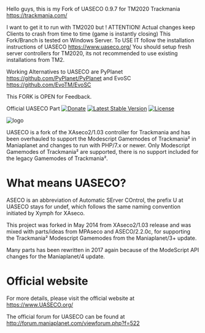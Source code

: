Hello guys,
this is my Fork of UASECO 0.9.7 for TM2020 Trackmania https://trackmania.com/

I want to get it to run with TM2020 but ! ATTENTION! Actual changes keep Clients to crash from time to time (game is instantly closing)
This Fork/Branch is tested on Windows Server. To USE IT follow the installation instructions of UASECO https://www.uaseco.org/
You should setup fresh server controllers for TM2020, its not recommended to use existing installations from TM2.

Working Alternatives to UASECO are PyPlanet https://github.com/PyPlanet/PyPlanet and EvoSC https://github.com/EvoTM/EvoSC

This FORK is OPEN for Feedback.





Official UASECO Part
[![Donate](https://img.shields.io/badge/paypal-donate-yellow.svg)](https://paypal.me/UASECO)
[![Latest Stable Version](https://poser.pugx.org/undeflabs/uaseco/v/stable?format=flat-square)](https://packagist.org/packages/undeflabs/uaseco)
[![License](https://poser.pugx.org/undeflabs/uaseco/license?format=flat-square)](https://packagist.org/packages/undeflabs/uaseco)


![logo](https://www.uaseco.org/media/github-uaseco-logo.jpg)



UASECO is a fork of the XAseco2/1.03 controller for Trackmania and has been overhauled to support the Modescript Gamemodes of Trackmania² in Maniaplanet and changes to run with PHP/7.x or newer.
Only Modescript Gamemodes of Trackmania² are supported, there is no support included for the legacy Gamemodes of Trackmania².



What means UASECO?
==================

ASECO is an abbreviation of Automatic SErver COntrol, the prefix U at UASECO stays for undef, which follows the same naming convention initiated by Xymph for XAseco.

This project was forked in May 2014 from XAseco2/1.03 release and was mixed with parts/ideas from MPAseco and ASECO/2.2.0c, for supporting the Trackmania² Modescript Gamemodes from the Maniaplanet/3+ update.

Many parts has been rewritten in 2017 again because of the ModeScript API changes for the Maniaplanet/4 update.



Official website
================

For more details, please visit the official website at https://www.UASECO.org/

The official forum for UASECO can be found at http://forum.maniaplanet.com/viewforum.php?f=522
